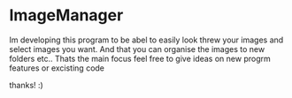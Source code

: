 ImageManager
============

Im developing this program to be abel  to easily look threw your images and select images you want.
And that you can organise the images to new folders etc..
Thats the main focus feel free to give ideas on new progrm features or excisting code

thanks! :)
